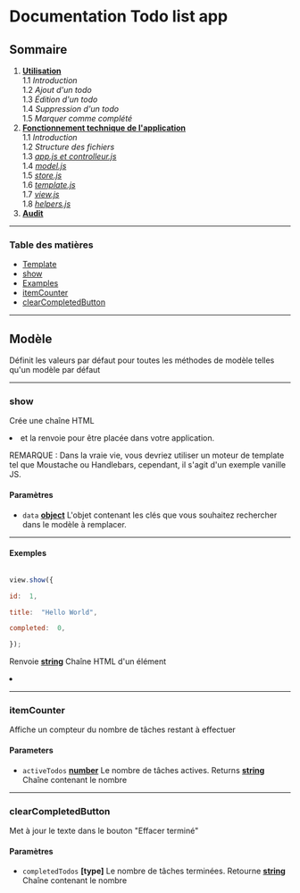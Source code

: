 # Documentation Todo list app


## Sommaire

1.  **[Utilisation](/todo-list-app/no_tech_use)** \
1.1 *Introduction* \
1.2 *Ajout d'un todo* \
1.3 *Édition d'un todo* \
1.4 *Suppression d'un todo* \
1.5 *Marquer comme complété*
2.  **[Fonctionnement technique de l'application](/todo-list-app/tech_use)** \
1.1 *Introduction* \
1.2 *Structure des fichiers* \
1.3 *[app.js et controlleur.js](/todo-list-app/tech_use_controller)* \
1.4 *[model.js](/todo-list-app/tech_use_model)* \
1.5 *[store.js](/todo-list-app/tech_use_storejs)* \
1.6 *[template.js](/todo-list-app/tech_use_template)* \
1.7 *[view.js](/todo-list-app/tech_use_view)* \
1.8 *[helpers.js](/todo-list-app/tech_use_helpers)* 
3.  **[Audit](/todo-list-app/tech_use_audit)**
---

<!-- Generated by documentation.js. Update this documentation by updating the source code. -->

### Table des matières


*  [Template][1]
*  [show][2]
*  [Examples][4]
*  [itemCounter][5]
*  [clearCompletedButton][7]

---

## Modèle

Définit les valeurs par défaut pour toutes les méthodes de modèle telles qu'un modèle par défaut

---

### show

Crée une chaîne HTML <li> et la renvoie pour être placée dans votre application.

REMARQUE : Dans la vraie vie, vous devriez utiliser un moteur de template tel que Moustache
ou Handlebars, cependant, il s'agit d'un exemple vanille JS.

#### Paramètres

*  `data`  **[object][9]** L'objet contenant les clés que vous souhaitez rechercher dans le modèle à remplacer.

---

#### Exemples

```javascript

view.show({

id:  1,

title:  "Hello World",

completed:  0,

});

```

Renvoie **[string][10]** Chaîne HTML d'un élément <li>

---

### itemCounter

Affiche un compteur du nombre de tâches restant à effectuer

#### Parameters

*  `activeTodos`  **[number][11]** Le nombre de tâches actives.
Returns **[string][10]** Chaîne contenant le nombre

---

### clearCompletedButton


Met à jour le texte dans le bouton "Effacer terminé"


#### Paramètres

*  `completedTodos`  **\[type]** Le nombre de tâches terminées.
Retourne **[string][10]** Chaîne contenant le nombre

  
[1]: #template

[2]: #show

[3]: #parameters

[4]: #examples

[5]: #itemcounter

[6]: #parameters-1

[7]: #clearcompletedbutton

[8]: #parameters-2

[9]: https://developer.mozilla.org/docs/Web/JavaScript/Reference/Global_Objects/Object

[10]: https://developer.mozilla.org/docs/Web/JavaScript/Reference/Global_Objects/String

[11]: https://developer.mozilla.org/docs/Web/JavaScript/Reference/Global_Objects/Number
